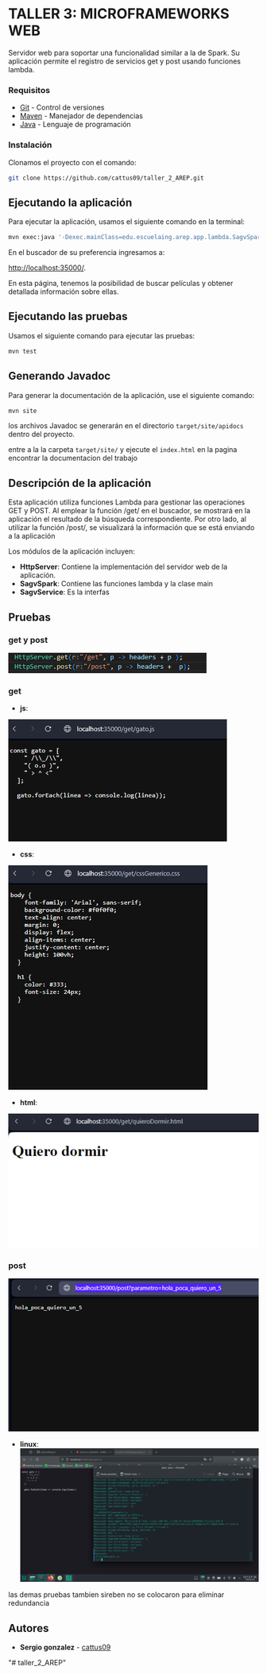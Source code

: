 # TALLER 3: MICROFRAMEWORKS WEB

Servidor web para soportar una funcionalidad similar a la de Spark. Su aplicación permite el registro de servicios get y post usando funciones lambda. 


### Requisitos 

* [Git](https://git-scm.com/) - Control de versiones
* [Maven](https://maven.apache.org/) - Manejador de dependencias
* [Java](https://www.oracle.com/java/technologies/downloads/#java21) - Lenguaje de programación


### Instalación 

Clonamos el proyecto con el comando:

```bash
git clone https://github.com/cattus09/taller_2_AREP.git

```

## Ejecutando la aplicación

Para ejecutar la aplicación, usamos el siguiente comando en la terminal:

```bash
mvn exec:java '-Dexec.mainClass=edu.escuelaing.arep.app.lambda.SagvSpark'

```

En el buscador de su preferencia ingresamos a: 

[http://localhost:35000/](http://localhost:35000/).

En esta página, tenemos la posibilidad de buscar películas y obtener detallada información sobre ellas.

## Ejecutando las pruebas 

Usamos el siguiente comando para ejecutar las pruebas:

```bash
mvn test
```

## Generando Javadoc 

Para generar la documentación de la aplicación, use el siguiente comando: 

```bash
mvn site
```

los archivos Javadoc se generarán en el directorio `target/site/apidocs` dentro del proyecto.

entre a la la carpeta `target/site/` y ejecute el `index.html` en la pagina encontrar la documentacion del trabajo 

## Descripción de la aplicación 

Esta aplicación utiliza funciones Lambda para gestionar las operaciones GET y POST. Al emplear la función /get/ en el buscador, se mostrará en la aplicación el resultado de la búsqueda correspondiente. Por otro lado, al utilizar la función /post/, se visualizará la información que se está enviando a la aplicación

Los módulos de la aplicación incluyen:

* **HttpServer**:  Contiene la implementación del servidor web de la aplicación.
* **SagvSpark**:   Contiene las funciones lambda y la clase main
* **SagvService**: Es la interfas
## Pruebas 
### get y post
![Iniciar](src/resources/public/pruebas/getandpost.png)

### get
* **js**:

![Iniciar](src/resources/public/pruebas/js.png)

* **css**:

![Iniciar](src/resources/public/pruebas/css.png)

* **html**:

![Iniciar](src/resources/public/pruebas/html.png)

### post
![Iniciar](src/resources/public/pruebas/post.png)

* **linux**:
![Iniciar](src/resources/public/pruebas/pruebalinux.jpeg)

las demas pruebas tambien sireben no se colocaron para eliminar redundancia

## Autores 

* **Sergio gonzalez** - [cattus09](https://github.com/cattus09)


"# taller_2_AREP" 
